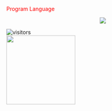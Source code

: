 
<p align="center">
   <p style="color:red">Program Language</p>
</p>

<p align="center">
    <a href="#none">
    <img src="https://skillicons.dev/icons?i=java,py&theme=light" />
    </a>
</p>

![visitors](https://visitor-badge.glitch.me/badge?page_id=page.id)   
<img height="180em" src="https://github-readme-stats-h0ztwj5g2-qiubyz.vercel.app/api?username=qiubyz&show_icons=true&hide_border=true&&count_private=true&include_all_commits=true&&theme=dracula" />



     
